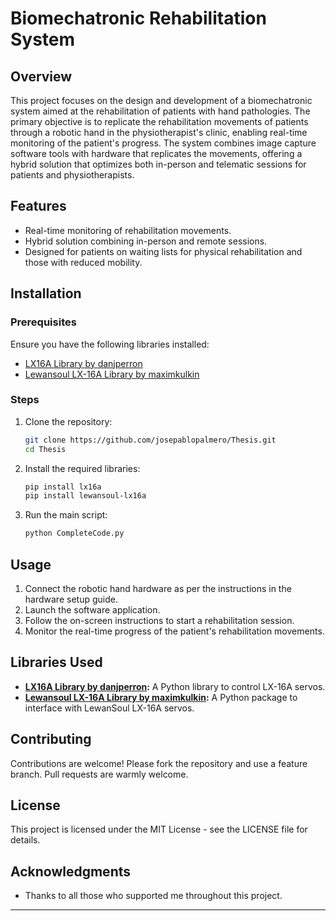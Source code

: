 # Biomechatronic Rehabilitation System

## Overview

This project focuses on the design and development of a biomechatronic system aimed at the rehabilitation of patients with hand pathologies. The primary objective is to replicate the rehabilitation movements of patients through a robotic hand in the physiotherapist's clinic, enabling real-time monitoring of the patient's progress. The system combines image capture software tools with hardware that replicates the movements, offering a hybrid solution that optimizes both in-person and telematic sessions for patients and physiotherapists.

## Features

- Real-time monitoring of rehabilitation movements.
- Hybrid solution combining in-person and remote sessions.
- Designed for patients on waiting lists for physical rehabilitation and those with reduced mobility.

## Installation

### Prerequisites

Ensure you have the following libraries installed:

- [LX16A Library by danjperron](https://github.com/danjperron/LX16A)
- [Lewansoul LX-16A Library by maximkulkin](https://github.com/maximkulkin/lewansoul-lx16a/tree/master/lewansoul-lx16a)

### Steps

1. Clone the repository:

   ```sh
   git clone https://github.com/josepablopalmero/Thesis.git
   cd Thesis
   ```

2. Install the required libraries:

   ```sh
   pip install lx16a
   pip install lewansoul-lx16a
   ```

3. Run the main script:

   ```sh
   python CompleteCode.py
   ```

## Usage

1. Connect the robotic hand hardware as per the instructions in the hardware setup guide.
2. Launch the software application.
3. Follow the on-screen instructions to start a rehabilitation session.
4. Monitor the real-time progress of the patient's rehabilitation movements.

## Libraries Used

- **[LX16A Library by danjperron](https://github.com/danjperron/LX16A):** A Python library to control LX-16A servos.
- **[Lewansoul LX-16A Library by maximkulkin](https://github.com/maximkulkin/lewansoul-lx16a/tree/master/lewansoul-lx16a):** A Python package to interface with LewanSoul LX-16A servos.

## Contributing

Contributions are welcome! Please fork the repository and use a feature branch. Pull requests are warmly welcome.

## License

This project is licensed under the MIT License - see the LICENSE file for details.

## Acknowledgments

- Thanks to all those who supported me throughout this project.

---
